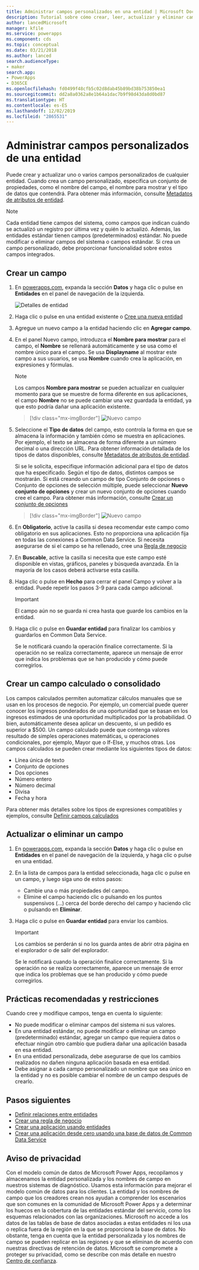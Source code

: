 ```yaml
---
title: Administrar campos personalizados en una entidad | Microsoft Docs
description: Tutorial sobre cómo crear, leer, actualizar y eliminar campos personalizados de una entidad en Common Data Service.
author: lancedMicrosoft
manager: kfile
ms.service: powerapps
ms.component: cds
ms.topic: conceptual
ms.date: 03/21/2018
ms.author: lanced
search.audienceType:
- maker
search.app:
- PowerApps
- D365CE
ms.openlocfilehash: fd0499f48cfb5c02d8dab45b89bd38b753850ea1
ms.sourcegitcommit: dd2a8a0362a8e1b64a1dac7b9f98d43da8d0bd87
ms.translationtype: HT
ms.contentlocale: es-ES
ms.lasthandoff: 12/02/2019
ms.locfileid: "2865531"
---
```

# <a name="manage-custom-fields-in-an-entity"></a>Administrar campos personalizados de una entidad
Puede crear y actualizar uno o varios campos personalizados de cualquier entidad. Cuando crea un campo personalizado, especifica un conjunto de propiedades, como el nombre del campo, el nombre para mostrar y el tipo de datos que contendrá. Para obtener más información, consulte [Metadatos de atributos de entidad](../../developer/common-data-service/entity-attribute-metadata.md).

> [!NOTE]
> Cada entidad tiene campos del sistema, como campos que indican cuándo se actualizó un registro por última vez y quién lo actualizó. Además, las entidades estándar tienen campos (predeterminados) estándar. No puede modificar o eliminar campos del sistema o campos estándar. Si crea un campo personalizado, debe proporcionar funcionalidad sobre estos campos integrados.

## <a name="create-a-field"></a>Crear un campo
1. En [powerapps.com](https://make.powerapps.com/?utm_source=padocs&utm_medium=linkinadoc&utm_campaign=referralsfromdoc), expanda la sección **Datos** y haga clic o pulse en **Entidades** en el panel de navegación de la izquierda.

    ![Detalles de entidad](./media/data-platform-cds-create-entity/entitylist.png "Lista de entidades")

2. Haga clic o pulse en una entidad existente o [Cree una nueva entidad](data-platform-create-entity.md)

3. Agregue un nuevo campo a la entidad haciendo clic en **Agregar campo**.

4. En el panel Nuevo campo, introduzca el **Nombre para mostrar** para el campo, el **Nombre** se rellenará automáticamente y se usa como el nombre único para el campo. Se usa **Displayname** al mostrar este campo a sus usuarios, se usa **Nombre** cuando crea la aplicación, en expresiones y fórmulas.

    > [!NOTE]
    > Los campos **Nombre para mostrar** se pueden actualizar en cualquier momento para que se muestre de forma diferente en sus aplicaciones, el campo **Nombre** no se puede cambiar una vez guardada la entidad, ya que esto podría dañar una aplicación existente.

    > [!div class="mx-imgBorder"] 
    > ![Nuevo campo](./media/data-platform-cds-create-entity/newfieldpanel.png "Panel Nuevo campo")

5. Seleccione el **Tipo de datos** del campo, esto controla la forma en que se almacena la información y también cómo se muestra en aplicaciones. Por ejemplo, el texto se almacena de forma diferente a un número decimal o una dirección URL. Para obtener información detallada de los tipos de datos disponibles, consulte [Metadatos de atributos de entidad](../../developer/common-data-service/entity-attribute-metadata.md).

    Si se le solicita, especifique información adicional para el tipo de datos que ha especificado. Según el tipo de datos, distintos campos se mostrarán. Si está creando un campo de tipo Conjunto de opciones o Conjunto de opciones de selección múltiple, puede seleccionar **Nuevo conjunto de opciones** y crear un nuevo conjunto de opciones cuando cree el campo. Para obtener más información, consulte [Crear un conjunto de opciones](custom-picklists.md)

    > [!div class="mx-imgBorder"] 
    > ![Nuevo campo](./media/data-platform-cds-create-entity/newfieldpanel-2.png "Panel Nuevo campo")


7. En **Obligatorio**, active la casilla si desea recomendar este campo como obligatorio en sus aplicaciones. Esto no proporciona una aplicación fija en todas las conexiones a Common Data Service. Si necesita asegurarse de si el campo se ha rellenado, cree una [Regla de negocio](data-platform-create-business-rule.md)

8. En **Buscable**, active la casilla si necesita que este campo esté disponible en vistas, gráficos, paneles y búsqueda avanzada. En la mayoría de los casos deberá activarse esta casilla.

9. Haga clic o pulse en **Hecho** para cerrar el panel Campo y volver a la entidad. Puede repetir los pasos 3-9 para cada campo adicional.
   
    > [!IMPORTANT]
    > El campo aún no se guarda ni crea hasta que guarde los cambios en la entidad.

10. Haga clic o pulse en **Guardar entidad** para finalizar los cambios y guardarlos en Common Data Service.

    Se le notificará cuando la operación finalice correctamente. Si la operación no se realiza correctamente, aparece un mensaje de error que indica los problemas que se han producido y cómo puede corregirlos.

## <a name="create-a-calculated-or-roll-up-field"></a>Crear un campo calculado o consolidado
Los campos calculados permiten automatizar cálculos manuales que se usan en los procesos de negocio. Por ejemplo, un comercial puede querer conocer los ingresos ponderados de una oportunidad que se basan en los ingresos estimados de una oportunidad multiplicados por la probabilidad. O bien, automáticamente desea aplicar un descuento, si un pedido es superior a $500. Un campo calculado puede que contenga valores resultado de simples operaciones matemáticas, u operaciones condicionales, por ejemplo, Mayor que o If-Else, y muchos otras. Los campos calculados se pueden crear mediante los siguientes tipos de datos:

* Línea única de texto
* Conjunto de opciones
* Dos opciones
* Número entero
* Número decimal
* Divisa
* Fecha y hora

Para obtener más detalles sobre los tipos de expresiones compatibles y ejemplos, consulte [Definir campos calculados](/dynamics365/customer-engagement/customize/define-calculated-fields)

## <a name="update-or-delete-a-field"></a>Actualizar o eliminar un campo
1. En [powerapps.com](https://make.powerapps.com/?utm_source=padocs&utm_medium=linkinadoc&utm_campaign=referralsfromdoc), expanda la sección **Datos** y haga clic o pulse en **Entidades** en el panel de navegación de la izquierda, y haga clic o pulse en una entidad.
2. En la lista de campos para la entidad seleccionada, haga clic o pulse en un campo, y luego siga uno de estos pasos:
   
   * Cambie una o más propiedades del campo.
   * Elimine el campo haciendo clic o pulsando en los puntos suspensivos (...) cerca del borde derecho del campo y haciendo clic o pulsando en **Eliminar**.

3. Haga clic o pulse en **Guardar entidad** para enviar los cambios.
   
    > [!IMPORTANT]
    > Los cambios se perderán si no los guarda antes de abrir otra página en el explorador o de salir del explorador.

    Se le notificará cuando la operación finalice correctamente. Si la operación no se realiza correctamente, aparece un mensaje de error que indica los problemas que se han producido y cómo puede corregirlos.

## <a name="best-practices-and-restrictions"></a>Prácticas recomendadas y restricciones
Cuando cree y modifique campos, tenga en cuenta lo siguiente:

* No puede modificar o eliminar campos del sistema ni sus valores.
* En una entidad estándar, no puede modificar o eliminar un campo (predeterminado) estándar, agregar un campo que requiera datos o efectuar ningún otro cambio que pudiera dañar una aplicación basada en esa entidad.
* En una entidad personalizada, debe asegurarse de que los cambios realizados no dañen ninguna aplicación basada en esa entidad.
* Debe asignar a cada campo personalizado un nombre que sea único en la entidad y no es posible cambiar el nombre de un campo después de crearlo.

## <a name="next-steps"></a>Pasos siguientes
* [Definir relaciones entre entidades](data-platform-entity-lookup.md)
* [Crear una regla de negocio](data-platform-create-business-rule.md)
* [Crear una aplicación usando entidades](../canvas-apps/data-platform-create-app.md)
* [Crear una aplicación desde cero usando una base de datos de Common Data Service](../canvas-apps/data-platform-create-app-scratch.md)

## <a name="privacy-notice"></a>Aviso de privacidad
Con el modelo común de datos de Microsoft Power Apps, recopilamos y almacenamos la entidad personalizada y los nombres de campo en nuestros sistemas de diagnóstico.  Usamos esta información para mejorar el modelo común de datos para los clientes. La entidad y los nombres de campo que los creadores crean nos ayudan a comprender los escenarios que son comunes en la comunidad de Microsoft Power Apps y a determinar los huecos en la cobertura de las entidades estándar del servicio, como los esquemas relacionados con las organizaciones. Microsoft no accede a los datos de las tablas de base de datos asociadas a estas entidades ni los usa o replica fuera de la región en la que se proporciona la base de datos. No obstante, tenga en cuenta que la entidad personalizada y los nombres de campo se pueden replicar en las regiones y que se eliminan de acuerdo con nuestras directivas de retención de datos. Microsoft se compromete a proteger su privacidad, como se describe con más detalle en nuestro [Centro de confianza](https://www.microsoft.com/trustcenter/Privacy/default.aspx).

